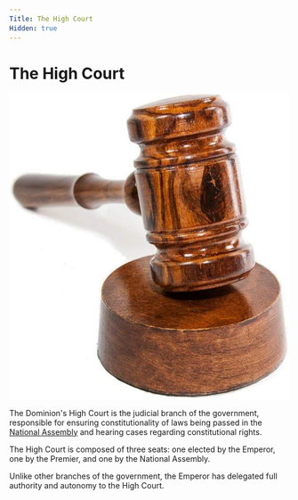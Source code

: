 ```yaml
---
Title: The High Court
Hidden: true
---
```


# The High Court

<img class="img" src="/assets/gavel.jpg">

The Dominion's High Court is the judicial branch of the government, responsible for ensuring constitutionality of laws being passed in the [National Assembly](?national_assembly) and hearing cases regarding constitutional rights.

The High Court is composed of three seats: one elected by the Emperor, one by the Premier, and one by the National Assembly.

Unlike other branches of the government, the Emperor has delegated full authority and autonomy to the High Court. 

